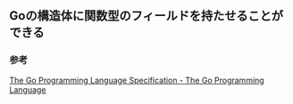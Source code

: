 ## Goの構造体に関数型のフィールドを持たせることができる

### 参考
[The Go Programming Language Specification - The Go Programming Language](https://golang.org/ref/spec#Struct_types)